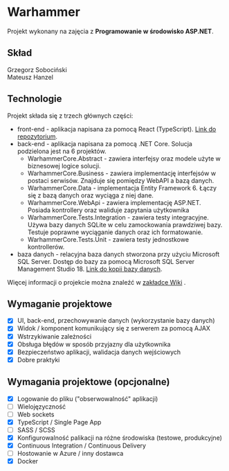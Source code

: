 # Warhammer
Projekt wykonany na zajęcia z **Programowanie w środowisko ASP.NET**.

## Skład
Grzegorz Sobociński <br/>
Mateusz Hanzel

## Technologie
Projekt składa się z trzech głównych części:
- front-end - aplikacja napisana za pomocą React (TypeScript). [Link do repozytorium](https://github.com/matek997/warhammer).
- back-end - aplikacja napisana za pomocą .NET Core. Solucja podzielona jest na 6 projektów.
    - WarhammerCore.Abstract - zawiera interfejsy oraz modele użyte w biznesowej logice solucji.
    - WarhammerCore.Business - zawiera implementację interfejsów w postaci serwisów. Znajduje się pomiędzy WebAPI a bazą danych.
    - WarhammerCore.Data - implementacja Entity Framework 6. Łączy się z bazą danych oraz wyciąga z niej dane.
    - WarhammerCore.WebApi - zawiera implementację ASP.NET. Posiada kontrollery oraz waliduje zapytania użytkownika
    - WarhammerCore.Tests.Integration - zawiera testy integracyjne. Używa bazy danych SQLite w celu zamockowania prawdziwej bazy. Testuje poprawne wyciąganie danych oraz ich formatowanie.
    - WarhammerCore.Tests.Unit - zawiera testy jednostkowe kontrollerów. 
- baza danych - relacyjna baza danych stworzona przy użyciu Microsoft SQL Server. Dostęp do bazy za pomocą Microsoft SQL Server Management Studio 18. [Link do kopii bazy danych](https://github.com/matek997/warhammer-core/wiki/Setup).

Więcej informacji o projekcie można znaleźć w [zakładce Wiki](https://github.com/matek997/warhammer-core/wiki) .

## Wymaganie projektowe
- [x] UI, back-end, przechowywanie danych (wykorzystanie bazy danych)
- [x] Widok / komponent komunikujący się z serwerem za pomocą AJAX
- [x] Wstrzykiwanie zależności
- [x] Obsługa błędów w sposób przyjazny dla użytkownika
- [x] Bezpieczeństwo aplikacji, walidacja danych wejściowych
- [x] Dobre praktyki

## Wymagania projektowe (opcjonalne)
- [x] Logowanie do pliku ("obserwowalność" aplikacji)
- [ ] Wielojęzyczność
- [ ] Web sockets
- [x] TypeScript / Single Page App
- [ ] SASS / SCSS
- [x] Konfigurowalność palikacji na różne środowiska (testowe, produkcyjne)
- [x] Continuous Integration / Continuous Delivery
- [ ] Hostowanie w Azure / inny dostawca
- [x] Docker
